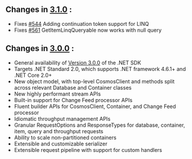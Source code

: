 ## Changes in [3.1.0](https://www.nuget.org/packages/Microsoft.Azure.Cosmos/3.0.0) : ##

* Fixes [#544](https://github.com/Azure/azure-cosmos-dotnet-v3/pull/544) Adding continuation token support for LINQ
* Fixes [#561](https://github.com/Azure/azure-cosmos-dotnet-v3/pull/561) GetItemLinqQueryable now works with null query

## Changes in [3.0.0](https://www.nuget.org/packages/Microsoft.Azure.Cosmos/3.0.0) : ##

* General availability of [Version 3.0.0](https://www.nuget.org/packages/Microsoft.Azure.Cosmos/) of the .NET SDK
* Targets .NET Standard 2.0, which supports .NET framework 4.6.1+ and .NET Core 2.0+
* New object model, with top-level CosmosClient and methods split across relevant Database and Container classes
* New highly performant stream APIs
* Built-in support for Change Feed processor APIs
* Fluent builder APIs for CosmosClient, Container, and Change Feed processor
* Idiomatic throughput management APIs
* Granular RequestOptions and ResponseTypes for database, container, item, query and throughput requests
* Ability to scale non-partitioned containers 
* Extensible and customizable serializer
* Extensible request pipeline with support for custom handlers
